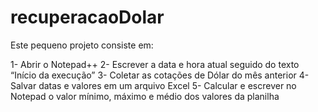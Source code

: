 # recuperacaoDolar
Este pequeno projeto consiste em:

1- Abrir o Notepad++
2- Escrever a data e hora atual seguido do texto “Início da execução”
3- Coletar as cotações de Dólar do mês anterior
4- Salvar datas e valores em um arquivo Excel
5- Calcular e escrever no Notepad o valor mínimo, máximo e médio dos valores da planilha
